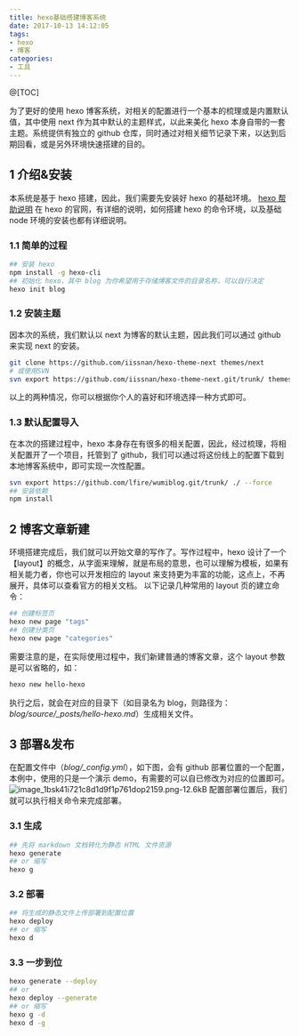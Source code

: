 ```yaml
---
title: hexo基础搭建博客系统
date: 2017-10-13 14:12:05
tags:
- hexo
- 博客
categories:
- 工具
---
```

@[TOC]

<!-- more -->

为了更好的使用 hexo 博客系统，对相关的配置进行一个基本的梳理或是内置默认值，其中使用 next 作为其中默认的主题样式，以此来美化 hexo 本身自带的一套主题。系统提供有独立的 github 仓库，同时通过对相关细节记录下来，以达到后期回看，或是另外环境快速搭建的目的。

## 1 介绍&安装
本系统是基于 hexo 搭建，因此，我们需要先安装好 hexo 的基础环境。
[hexo 帮助说明](https://hexo.io/zh-cn/docs/index.html)
在 hexo 的官网，有详细的说明，如何搭建 hexo 的命令环境，以及基础 node 环境的安装也都有详细说明。
### 1.1 简单的过程
```bash
## 安装 hexo
npm install -g hexo-cli
## 初始化 hexo，其中 blog 为你希望用于存储博客文件的目录名称，可以自行决定
hexo init blog
```

### 1.2 安装主题
因本次的系统，我们默认以 next 为博客的默认主题，因此我们可以通过 github 来实现 next 的安装。
```bash
git clone https://github.com/iissnan/hexo-theme-next themes/next
# 或使用SVN
svn export https://github.com/iissnan/hexo-theme-next.git/trunk/ themes/next --force
```
以上的两种情况，你可以根据你个人的喜好和环境选择一种方式即可。

### 1.3 默认配置导入
在本次的搭建过程中，hexo 本身存在有很多的相关配置，因此，经过梳理，将相关配置开了一个项目，托管到了 github，我们可以通过将这份线上的配置下载到本地博客系统中，即可实现一次性配置。
```bash
svn export https://github.com/lfire/wumiblog.git/trunk/ ./ --force
## 安装依赖
npm install
```

## 2 博客文章新建
环境搭建完成后，我们就可以开始文章的写作了。写作过程中，hexo 设计了一个【layout】的概念，从字面来理解，就是布局的意思，也可以理解为模板，如果有相关能力者，你也可以开发相应的 layout 来支持更为丰富的功能，这点上，不再展开，具体可以查看官方的相关文档。
以下记录几种常用的 layout 页的建立命令：
```bash
## 创建标签页
hexo new page "tags"
## 创建分类页
hexo new page "categories"
```
需要注意的是，在实际使用过程中，我们新建普通的博客文章，这个 layout 参数是可以省略的，如：
```bash
hexo new hello-hexo
```
执行之后，就会在对应的目录下（如目录名为 blog，则路径为：*blog/source/_posts/hello-hexo.md*）生成相关文件。

## 3 部署&发布
在配置文件中（*blog/_config.yml*），如下图，会有 github 部署位置的一个配置，本例中，使用的只是一个演示 demo，有需要的可以自已修改为对应的位置即可。
![image_1bsk41i721c8d1d9f1p761dop2159.png-12.6kB][1]
配置部署位置后，我们就可以执行相关命令来完成部署。
### 3.1 生成
```bash
## 先将 markdown 文档转化为静态 HTML 文件资源
hexo generate
## or 缩写
hexo g
```

### 3.2 部署
```bash
## 将生成的静态文件上传部署到配置位置
hexo deploy
## or 缩写
hexo d
```

### 3.3 一步到位
```bash
hexo generate --deploy
## or
hexo deploy --generate
## or 缩写
hexo g -d
hexo d -g
```

  [1]: http://static.zybuluo.com/lfire/tldkxmb2dhy0cni66z4jrsvc/image_1bsk41i721c8d1d9f1p761dop2159.png

